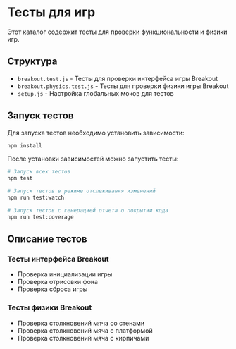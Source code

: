
# Тесты для игр

Этот каталог содержит тесты для проверки функциональности и физики игр.

## Структура

- `breakout.test.js` - Тесты для проверки интерфейса игры Breakout
- `breakout.physics.test.js` - Тесты для проверки физики игры Breakout
- `setup.js` - Настройка глобальных моков для тестов

## Запуск тестов

Для запуска тестов необходимо установить зависимости:

```bash
npm install
```

После установки зависимостей можно запустить тесты:

```bash
# Запуск всех тестов
npm test

# Запуск тестов в режиме отслеживания изменений
npm run test:watch

# Запуск тестов с генерацией отчета о покрытии кода
npm run test:coverage
```

## Описание тестов

### Тесты интерфейса Breakout

- Проверка инициализации игры
- Проверка отрисовки фона
- Проверка сброса игры

### Тесты физики Breakout

- Проверка столкновений мяча со стенами
- Проверка столкновений мяча с платформой
- Проверка столкновений мяча с кирпичами
